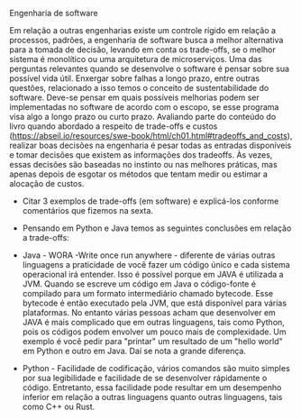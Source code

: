 Engenharia de software

Em relação a outras engenharias existe um controle rígido em relação a processos, padrões, a engenharia de software busca a melhor alternativa para a tomada de decisão, levando em conta os trade-offs, se o melhor sistema é monolítico ou uma arquitetura de microserviços. Uma das perguntas relevantes quando se desenvolve o software é pensar sobre sua possível vida útil. Enxergar sobre falhas a longo prazo, entre outras questões, relacionado a isso temos o conceito de sustentabilidade do software. Deve-se pensar em quais possíveis melhorias podem ser implementadas no software de acordo com o escopo, se esse programa visa algo a longo prazo ou curto prazo. 
Avaliando parte do conteúdo do livro quando abordado a respeito de trade-offs e custos (https://abseil.io/resources/swe-book/html/ch01.html#tradeoffs_and_costs), realizar boas decisões na engenharia é pesar todas as entradas disponíveis e tomar decisões que existem as informações dos tradeoffs. Às vezes, essas  decisões são baseadas no instinto ou nas melhores práticas, mas apenas depois de esgotar os métodos que tentam medir ou estimar a alocação de custos. 



- Citar 3 exemplos de trade-offs (em software) e explicá-los conforme comentários que fizemos na sexta.

- Pensando em Python e Java temos as seguintes conclusões em relação a trade-offs:

- Java - WORA -Write once run anywhere - diferente de várias outras linguagens a praticidade de você fazer um código único e cada sistema operacional irá entender. Isso é possível porque em JAVA é utilizada a JVM. Quando se escreve um código em Java o código-fonte é compilado para um formato intermediário chamado bytecode. Esse bytecode é então executado pela JVM, que está disponível para várias plataformas. No entanto várias pessoas acham que desenvolver em JAVA é mais complicado que em outras linguagens, tais como Python, pois os códigos podem envolver um pouco mais de complexidade. Um exemplo é você pedir para "printar" um resultado de um "hello world" em Python e outro em Java. Daí se nota a grande diferença.
- Python - Facilidade de codificação, vários comandos são muito simples por sua legibilidade e facilidade de se desenvolver rápidamente o código. Entretanto, essa facilidade pode resultar em um desempenho inferior em relação a outras linguagens quanto outras linguagens, tais como C++ ou Rust.
